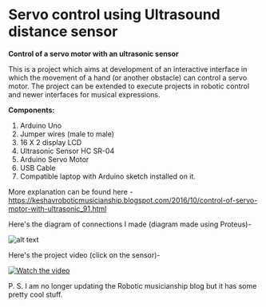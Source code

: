 # Servo control using Ultrasound distance sensor

**Control of a servo motor with an ultrasonic sensor**

This is a project which aims at development of an interactive interface in which the movement of a hand (or another obstacle) can control a servo motor. The project can be extended to execute projects in robotic control and newer interfaces for musical expressions.

**Components:**
1. Arduino Uno
2. Jumper wires (male to male)
3. 16 X 2 display LCD
4. Ultrasonic Sensor HC SR-04
5. Arduino Servo Motor
6. USB Cable
7. Compatible laptop with Arduino sketch installed on it.

More explanation can be found here - https://keshavroboticmusicianship.blogspot.com/2016/10/control-of-servo-motor-with-ultrasonic_91.html

Here's the diagram of connections I made (diagram made using Proteus)-

![alt text](https://3.bp.blogspot.com/-G2Q8WLzieqI/WAnX6bt7ktI/AAAAAAAACQs/TOC1sI8fSOch6PxT1rjIybZukhViZ94UQCLcB/s1600/proteus.png)

Here's the project video (click on the sensor)- 

[![Watch the video](https://1.bp.blogspot.com/-PZL--BoaoBI/WAnW7IrID3I/AAAAAAAACQc/vi27-ZmrDQopM7PDbCwrUeEN4PvFheiDwCLcB/s1600/hc-sr04.jpg)](
https://www.youtube.com/watch?v=dFT02c-rnGk
)

P. S. I am no longer updating the Robotic musicianship blog but it has some pretty cool stuff.
